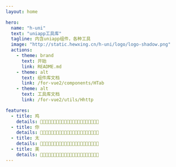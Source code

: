 ```yaml
---
layout: home

hero:
  name: "h-uni"
  text: "uniapp工具库"
  tagline: 内含uniapp组件，各种工具
  image: "http://static.hewxing.cn/h-uni/logo/logo-shadow.png"
  actions:
    - theme: brand
      text: 开始
      link: README.md
    - theme: alt
      text: 组件库文档
      link: /for-vue2/components/HTab
    - theme: alt
      text: 工具库文档
      link: /for-vue2/utils/Hhttp

features:
  - title: 鸡
    details: 🏀🏀🏀🏀🏀🏀🏀🏀🏀🏀🏀🏀🏀🏀🏀🏀🏀🏀🏀🏀🏀🏀
  - title: 你
    details: 🏀🏀🏀🏀🏀🏀🏀🏀🏀🏀🏀🏀🏀🏀🏀🏀🏀🏀🏀🏀🏀🏀
  - title: 太
    details: 🏀🏀🏀🏀🏀🏀🏀🏀🏀🏀🏀🏀🏀🏀🏀🏀🏀🏀🏀🏀🏀🏀
  - title: 美
    details: 🏀🏀🏀🏀🏀🏀🏀🏀🏀🏀🏀🏀🏀🏀🏀🏀🏀🏀🏀🏀🏀🏀
---
```

